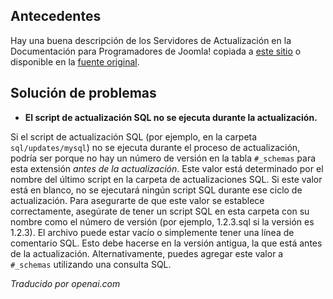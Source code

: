 <!-- Filename: Deploying_an_Update_Server / Display title: Actualizar Servidores -->

## Antecedentes

Hay una buena descripción de los Servidores de Actualización en la Documentación para Programadores de Joomla! copiada a [este sitio](jdocmanual?article=docus/install-update/update-server) o disponible en la [fuente original](https://manual.joomla.org/docs/building-extensions/install-update/update-server/).

## Solución de problemas

- **El script de actualización SQL no se ejecuta durante la actualización.**

Si el script de actualización SQL (por ejemplo, en la carpeta `sql/updates/mysql`) no se ejecuta durante el proceso de actualización, podría ser porque no hay un número de versión en la tabla `#_schemas` para esta extensión *antes de la actualización*. Este valor está determinado por el nombre del último script en la carpeta de actualizaciones SQL. Si este valor está en blanco, no se ejecutará ningún script SQL durante ese ciclo de actualización. Para asegurarte de que este valor se establece correctamente, asegúrate de tener un script SQL en esta carpeta con su nombre como el número de versión (por ejemplo, 1.2.3.sql si la versión es 1.2.3). El archivo puede estar vacío o simplemente tener una línea de comentario SQL. Esto debe hacerse en la versión antigua, la que está antes de la actualización. Alternativamente, puedes agregar este valor a `#_schemas` utilizando una consulta SQL.

*Traducido por openai.com*


